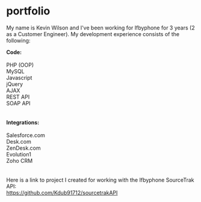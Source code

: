 portfolio
=========

My name is Kevin Wilson and I've been working for Ifbyphone for 3 years (2 as a Customer Engineer).  My development experience
consists of the following:

<b>Code:</b>
<br><br>
PHP (OOP)<br>
MySQL<br>
Javascript<br>
jQuery<br>
AJAX<br>
REST API<br>
SOAP API<br>
<br><br>
<b>Integrations:</b>
<br><br>
Salesforce.com<br>
Desk.com<br>
ZenDesk.com<br>
Evolution1<br>
Zoho CRM<br>
<br><br>
Here is a link to project I created for working with the Ifbyphone SourceTrak API:
<br>
https://github.com/Kdub91712/sourcetrakAPI
